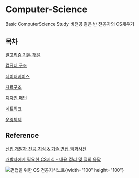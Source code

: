 # Computer-Science
Basic ComputerScience Study
비전공 같은 반 전공자의 CS채우기

## 목차
[알고리즘 기본 개념](https://github.com/jindream6128/Computer-Science/tree/main/Algorithm%20Basic%20Concept(%EC%95%8C%EA%B3%A0%EB%A6%AC%EC%A6%98%20%EA%B8%B0%EB%B3%B8%20%EA%B0%9C%EB%85%90))

[컴퓨터 구조](https://github.com/jindream6128/Computer-Science/tree/main/Computer%20Archiecture(%EC%BB%B4%ED%93%A8%ED%84%B0%EA%B5%AC%EC%A1%B0))

[데이터베이스](https://github.com/jindream6128/Computer-Science/tree/main/Data%20Base(%EB%8D%B0%EC%9D%B4%ED%84%B0%EB%B2%A0%EC%9D%B4%EC%8A%A4))

[자료구조](https://github.com/jindream6128/Computer-Science/tree/main/Data%20Structure(%EC%9E%90%EB%A3%8C%20%EA%B5%AC%EC%A1%B0))

[디자인 패턴](https://github.com/jindream6128/Computer-Science/tree/main/Desgin%20pattern(%EB%94%94%EC%9E%90%EC%9D%B8%20%ED%8C%A8%ED%84%B4))

[네트워크](https://github.com/jindream6128/Computer-Science/tree/main/Network(%EB%84%A4%ED%8A%B8%EC%9B%8C%ED%81%AC))

[운영체제](https://github.com/jindream6128/Computer-Science/tree/main/Operating%20system(%EC%9A%B4%EC%98%81%EC%B2%B4%EC%A0%9C))

## Reference

[신입 개발자 전공 지식 & 기술 면접 백과사전](https://github.com/jindream6128/tech-interview-for-developer)

[개발자에게 필요한 CS지식 - 내용 정리 및 질의 응답](https://github.com/jindream6128/Tech_interview)

![면접을 위한 CS 전공지식노트](https://gimg.gilbut.co.kr/book/BN003386/rn_view_BN003386.jpg){width="100" height="100"}
